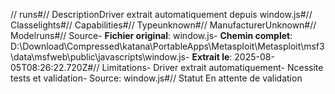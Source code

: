 // runs#// DescriptionDriver extrait automatiquement depuis window.js#// Classelights#// Capabilities#// Typeunknown#// ManufacturerUnknown#// Modelruns#// Source- **Fichier original**: window.js- **Chemin complet**: D:\Download\Compressed\katana\PortableApps\Metasploit\Metasploit\msf3\data\msfweb\public\javascripts\window.js- **Extrait le**: 2025-08-05T08:26:22.720Z#// Limitations- Driver extrait automatiquement- Ncessite tests et validation- Source: window.js#// Statut En attente de validation